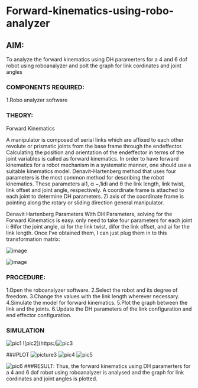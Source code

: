 # Forward-kinematics-using-robo-analyzer

## AIM: 
To analyze the forward kinematics using DH paramerters for a 4 and 6 dof robot using roboanalyzer and polt the graph for link cordinates and joint angles
### COMPONENTS REQUIRED:
1.Robo analyzer software  


### THEORY: 
  
Forward Kinematics

A manipulator is composed of serial links which are affixed to each other revolute or prismatic joints from the base frame through the endeffector. 
Calculating the position and orientation of the endeffector in terms of the joint variables is called as forward kinematics. 
In order to have forward kinematics for a robot mechanism in a systematic manner, one should use a suitable kinematics model. 
Denavit-Hartenberg method that uses four parameters is the most common method for describing the robot kinematics. 
These parameters ai1, α −,1idi and θ the link length, link twist, link offset and joint angle, respectively. 
A coordinate frame is attached to each joint to determine DH parameters. Zi axis of the coordinate frame is pointing along the rotary or sliding direction general manipulator.

Denavit Hartenberg Parameters
With DH Parameters, solving for the Forward Kinematics is easy.  only need to take four parameters for each joint 
i: θifor the joint angle, 
αi for the link twist, 
difor the link offset, and 
ai for the link length. Once I’ve obtained them, I can just plug them in to this transformation matrix:


![image](https://user-images.githubusercontent.com/36288975/170172719-ed7befc9-2894-4344-bfd5-be831bb05308.png)

 ![image](https://user-images.githubusercontent.com/36288975/170172766-b8aeb788-7fd7-4de7-b340-f04656707ebd.png)

 

### PROCEDURE:
1.Open the roboanalyzer software.
2.Select the robot and its degree of freedom.
3.Change the values with the link length wherever necessary.
4.Simulate the model for forward kinematics.
5.Plot the graph between the link and the joints.
6.Update the DH parameters of the link configuration and end effector configuration.




### SIMULATION 
![pic1](https://user-images.githubusercontent.com/119229774/204151264-25baaf38-b1bd-467f-843c-35b911168b40.png)
![pic2](https:/![pic3](https://user-images.githubusercontent.com/119229774/204151361-3e9f18ad-2afa-42a1-94f1-788497a381eb.png)

###PLOT
![picture3](https://user-images.githubusercontent.com/119229774/204151418-54b672f7-1754-4a68-892c-cc84896b2b7a.png)
![pic4](https://user-images.githubusercontent.com/119229774/204151465-284995c3-a1be-4264-9cbe-aa51af67ae69.png)
![pic5](https://user-images.githubusercontent.com/119229774/204151533-106a253e-7b6c-48e2-a2dc-6e654aaadc21.png)

![pic6](https://user-images.githubusercontent.com/119229774/204151570-950b90ed-9cc4-4b8d-b02d-35941a0f75cf.png)
###RESULT:
Thus, the forward kinematics using DH paramerters for a 4 and 6 dof robot using roboanalyzer is analysed and the graph for link cordinates and joint angles is plotted.
